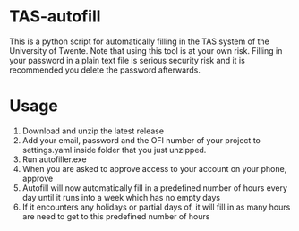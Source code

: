 # TAS-autofill
This is a python script for automatically filling in the TAS system of the University of Twente. Note that using this tool is at your own risk. Filling in your password in a plain text file is serious security risk and it is recommended you delete the password afterwards.

# Usage
1. Download and unzip the latest release
1. Add your email, password and the OFI number of your project to settings.yaml inside folder that you just unzipped.
1. Run autofiller.exe
1. When you are asked to approve access to your account on your phone, approve
1. Autofill will now automatically fill in a predefined number of hours every day until it runs into a week which has no empty days
1. If it encounters any holidays or partial days of, it will fill in as many hours are need to get to this predefined number of hours
